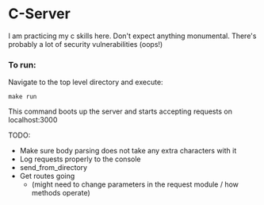 # C-Server

I am practicing my c skills here. Don't expect anything monumental. There's probably a lot of security vulnerabilities (oops!)

### To run:
Navigate to the top level directory and execute:
```
make run
```
This command boots up the server and starts accepting requests on localhost:3000

TODO:
* Make sure body parsing does not take any extra characters with it
* Log requests properly to the console
* send_from_directory
* Get routes going
  * (might need to change parameters in the request module / how methods operate)
